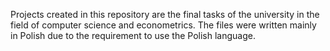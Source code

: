 Projects created in this repository are the final tasks of the university in the field of computer science and econometrics. The files were written mainly in Polish due to the requirement to use the Polish language.
